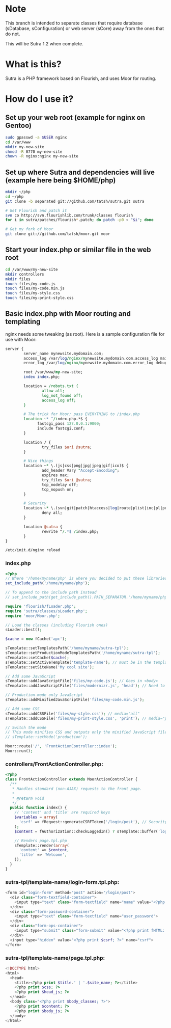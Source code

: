 # Note

This branch is intended to separate classes that require database (sDatabase,
sConfiguration) or web server (sCore) away from the ones that do not.

This will be Sutra 1.2 when complete.

# What is this?

Sutra is a PHP framework based on Flourish, and uses Moor for routing.

# How do I use it?

## Set up your web root (example for nginx on Gentoo)

```bash
sudo gpasswd -a $USER nginx
cd /var/www
mkdir my-new-site
chmod -R 0770 my-new-site
chown -R nginx:nginx my-new-site
```

## Set up where Sutra and dependencies will live (example here being $HOME/php)

```bash
mkdir ~/php
cd ~/php
git clone -b separated git://github.com/tatsh/sutra.git sutra

# Get Flourish and patch it
svn co http://svn.flourishlib.com/trunk/classes flourish
for i in sutra/patches/flourish*.patch; do patch -p0 < "$i"; done

# Get my fork of Moor
git clone git://github.com/tatsh/moor.git moor
```

## Start your index.php or similar file in the web root

```bash
cd /var/www/my-new-site
mkdir controllers
mkdir files
touch files/my-code.js
touch files/my-code.min.js
touch files/my-style.css
touch files/my-print-style.css
```

## Basic index.php with Moor routing and templating

nginx needs some tweaking (as root). Here is a sample configuration file for use with Moor:

```perl
server {
        server_name mynewsite.mydomain.com;
        access_log /var/log/nginx/mynewsite.mydomain.com.access_log main;
        error_log /var/log/nginx/mynewsite.mydomain.com.error_log debug_http;

        root /var/www/my-new-site;
        index index.php;

        location = /robots.txt {
                allow all;
                log_not_found off;
                access_log off;
        }

        # The trick for Moor; pass EVERYTHING to /index.php
        location ~* ^/index.php.*$ {
              fastcgi_pass 127.0.0.1:9000;
              include fastcgi.conf;
        }

        location / {
                try_files $uri @sutra;
        }

        # Nice things
        location ~* \.(js|css|png|jpg|jpeg|gif|ico)$ {
                add_header Vary "Accept-Encoding";
                expires max;
                try_files $uri @sutra;
                tcp_nodelay off;
                tcp_nopush on;
        }

        # Security
        location ~* \.(svn|git|patch|htaccess|log|route|plist|inc|pl|po|sh|ini|sample|kdev4|sql|php)$ {
                deny all;
        }

        location @sutra {
                rewrite ^/.*$ /index.php;
        }
}
```

```bash
/etc/init.d/nginx reload
```

### index.php

```php
<?php
// Where '/home/myname/php' is where you decided to put these libraries
set_include_path('/home/myname/php');

// To append to the include path instead
// set_include_path(get_include_path().PATH_SEPARATOR.'/home/myname/php');

require 'flourish/fLoader.php';
require 'sutra/classes/sLoader.php';
require 'moor/Moor.php';

// Load the classes (including Flourish ones)
sLoader::best();

$cache = new fCache('apc');

sTemplate::setTemplatesPath('/home/myname/sutra-tpl');
sTemplate::setProductionModeTemplatesPath('/home/myname/sutra-tpl');
sTemplate::setCache($cache);
sTemplate::setActiveTemplate('template-name'); // must be in the templates path, both regular and production
sTemplate::setSiteName('My cool site');

// Add some JavaScript
sTemplate::addJavaScriptFile('files/my-code.js'); // Goes in <body>
sTemplate::addJavaScriptFile('files/modernizr.js', 'head'); // Need to be in <head> if you're using the html5shiv of course

// Production-mode only JavaScript
sTemplate::addMinifiedJavaScriptFile('files/my-code.min.js');

// Add some CSS
sTemplate::addCSSFile('files/my-style.css'); // media="all"
sTemplate::addCSSFile('files/my-print-style.css', 'print'); // media="print"

// Switch the mode
// This mode minifies CSS and outputs only the minified JavaScript files
// sTemplate::setMode('production');

Moor::route('/', 'FrontActionController::index');
Moor::run();
```

### controllers/FrontActionController.php:

```php
<?php
class FrontActionController extends MoorActionController {
  /**
   * Handles standard (non-AJAX) requests to the front page.
   *
   * @return void
   */
  public function index() {
    // 'content' and 'title' are required keys
    $variables = array(
      'csrf' => fRequest::generateCSRFToken('/login/post'), // Security is good
    );
    $content = fAuthorization::checkLoggedIn() ? sTemplate::buffer('login-form', $vars) : '';

    // Renders page.tpl.php
    sTemplate::render(array(
      'content' => $content,
      'title' => 'Welcome',
    ));
  }
}
```

### sutra-tpl/template-name/login-form.tpl.php:

```php
<form id="login-form" method="post" action="/login/post">
  <div class="form-textfield-container">
    <input type="text" class="form-textfield" name="name" value="<?php print fRequest::encode('name', 'string', ''); ?>">
  </div>
  <div class="form-password-container">
    <input type="text" class="form-textfield" name="user_password">
  </div>
  <div class="form-ops-container">
    <input type="submit" class="form-submit" value="<?php print fHTML::encode('Login'); ?>">
  </div>
  <input type="hidden" value="<?php print $csrf; ?>" name="csrf">
</form>
```

### sutra-tpl/template-name/page.tpl.php:

```php
<!DOCTYPE html>
<html>
  <head>
    <title><?php print $title.' | '.$site_name; ?></title>
    <?php print $css; ?>
    <?php print $head_js; ?>
  </head>
  <body class="<?php print $body_classes; ?>">
    <?php print $content; ?>
    <?php print $body_js; ?>
  </body>
</html>
```
